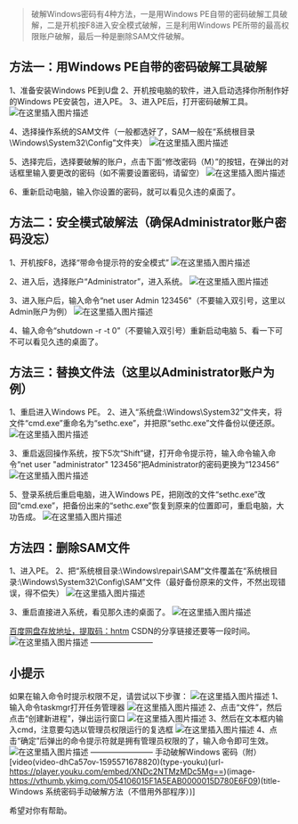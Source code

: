 > 破解Windows密码有4种方法，一是用Windows PE自带的密码破解工具破解，二是开机按F8进入安全模式破解，三是利用Windows
> PE所带的最高权限账户破解，最后一种是删除SAM文件破解。

## 方法一：用Windows PE自带的密码破解工具破解

1、准备安装Windows PE到U盘
2、开机按电脑的软件，进入启动选择你所制作好的Windows PE安装包，进入PE。
3、进入PE后，打开密码破解工具。
![在这里插入图片描述](https://img-blog.csdnimg.cn/20200723194738412.png?x-oss-process=image/watermark,type_ZmFuZ3poZW5naGVpdGk,shadow_10,text_aHR0cHM6Ly9ibG9nLmNzZG4ubmV0L3dlaXhpbl80NjQwMzQ4Mw==,size_16,color_FFFFFF,t_70)

4、选择操作系统的SAM文件（一般都选好了，SAM一般在“系统根目录\Windows\System32\Config”文件夹）
![在这里插入图片描述](https://img-blog.csdnimg.cn/20200723194803541.png?x-oss-process=image/watermark,type_ZmFuZ3poZW5naGVpdGk,shadow_10,text_aHR0cHM6Ly9ibG9nLmNzZG4ubmV0L3dlaXhpbl80NjQwMzQ4Mw==,size_16,color_FFFFFF,t_70)

5、选择完后，选择要破解的账户，点击下面“修改密码（M）”的按钮，在弹出的对话框里输入要更改的密码（如不需要设置密码，请留空）
![在这里插入图片描述](https://img-blog.csdnimg.cn/20200723194823852.png?x-oss-process=image/watermark,type_ZmFuZ3poZW5naGVpdGk,shadow_10,text_aHR0cHM6Ly9ibG9nLmNzZG4ubmV0L3dlaXhpbl80NjQwMzQ4Mw==,size_16,color_FFFFFF,t_70)


6、重新启动电脑，输入你设置的密码，就可以看见久违的桌面了。

## 方法二：安全模式破解法（确保Administrator账户密码没忘）

1、开机按F8，选择“带命令提示符的安全模式”
![在这里插入图片描述](https://img-blog.csdnimg.cn/20200723194841692.png?x-oss-process=image/watermark,type_ZmFuZ3poZW5naGVpdGk,shadow_10,text_aHR0cHM6Ly9ibG9nLmNzZG4ubmV0L3dlaXhpbl80NjQwMzQ4Mw==,size_16,color_FFFFFF,t_70)

2、进入后，选择账户“Administrator”，进入系统。
![在这里插入图片描述](https://img-blog.csdnimg.cn/20200723194859642.png?x-oss-process=image/watermark,type_ZmFuZ3poZW5naGVpdGk,shadow_10,text_aHR0cHM6Ly9ibG9nLmNzZG4ubmV0L3dlaXhpbl80NjQwMzQ4Mw==,size_16,color_FFFFFF,t_70)

3、进入账户后，输入命令“net user Admin 123456"（不要输入双引号，这里以Admin账户为例）
![在这里插入图片描述](https://img-blog.csdnimg.cn/20200723194916901.png?x-oss-process=image/watermark,type_ZmFuZ3poZW5naGVpdGk,shadow_10,text_aHR0cHM6Ly9ibG9nLmNzZG4ubmV0L3dlaXhpbl80NjQwMzQ4Mw==,size_16,color_FFFFFF,t_70)

4、输入命令“shutdown -r -t 0”（不要输入双引号）重新启动电脑
5、看一下可不可以看见久违的桌面了。

## 方法三：替换文件法（这里以Administrator账户为例）

1、重启进入Windows PE。
 2、进入“系统盘:\Windows\System32”文件夹，将文件“cmd.exe”重命名为“sethc.exe”，并把原“sethc.exe”文件备份以便还原。 
![在这里插入图片描述](https://img-blog.csdnimg.cn/20200723194940974.png?x-oss-process=image/watermark,type_ZmFuZ3poZW5naGVpdGk,shadow_10,text_aHR0cHM6Ly9ibG9nLmNzZG4ubmV0L3dlaXhpbl80NjQwMzQ4Mw==,size_16,color_FFFFFF,t_70)

3、重启返回操作系统，按下5次“Shift”键，打开命令提示符，输入命令输入命令“net user "administrator" 123456”把Administrator的密码更换为“123456”
![在这里插入图片描述](https://img-blog.csdnimg.cn/2020072319500444.png?x-oss-process=image/watermark,type_ZmFuZ3poZW5naGVpdGk,shadow_10,text_aHR0cHM6Ly9ibG9nLmNzZG4ubmV0L3dlaXhpbl80NjQwMzQ4Mw==,size_16,color_FFFFFF,t_70)

 5、登录系统后重启电脑，进入Windows PE，把刚改的文件“sethc.exe”改回“cmd.exe”，把备份出来的“sethc.exe”恢复到原来的位置即可，重启电脑，大功告成。
![在这里插入图片描述](https://img-blog.csdnimg.cn/20200723195021994.png?x-oss-process=image/watermark,type_ZmFuZ3poZW5naGVpdGk,shadow_10,text_aHR0cHM6Ly9ibG9nLmNzZG4ubmV0L3dlaXhpbl80NjQwMzQ4Mw==,size_16,color_FFFFFF,t_70)


## 方法四：删除SAM文件

1、进入PE。
2、把“系统根目录:\Windows\repair\SAM”文件覆盖在“系统根目录:\Windows\System32\Config\SAM”文件（最好备份原来的文件，不然出现错误，得不偿失）
![在这里插入图片描述](https://img-blog.csdnimg.cn/20200723195040704.png?x-oss-process=image/watermark,type_ZmFuZ3poZW5naGVpdGk,shadow_10,text_aHR0cHM6Ly9ibG9nLmNzZG4ubmV0L3dlaXhpbl80NjQwMzQ4Mw==,size_16,color_FFFFFF,t_70)

3、重启直接进入系统，看见那久违的桌面了。
![在这里插入图片描述](https://img-blog.csdnimg.cn/20200723195110226.png?x-oss-process=image/watermark,type_ZmFuZ3poZW5naGVpdGk,shadow_10,text_aHR0cHM6Ly9ibG9nLmNzZG4ubmV0L3dlaXhpbl80NjQwMzQ4Mw==,size_16,color_FFFFFF,t_70)

[百度网盘存放地址，提取码：hntm](https://pan.baidu.com/s/1p-ug0rYJerfZPvS78HoS8g)
CSDN的分享链接还要等一段时间。
![在这里插入图片描述](https://img-blog.csdnimg.cn/20200723195610393.png)
————————

## 小提示

如果在输入命令时提示权限不足，请尝试以下步骤：
![在这里插入图片描述](https://img-blog.csdnimg.cn/20200724101641174.png?x-oss-process=image/watermark,type_ZmFuZ3poZW5naGVpdGk,shadow_10,text_aHR0cHM6Ly9ibG9nLmNzZG4ubmV0L3dlaXhpbl80NjQwMzQ4Mw==,size_16,color_FFFFFF,t_70)
1、输入命令taskmgr打开任务管理器
![在这里插入图片描述](https://img-blog.csdnimg.cn/202007241017348.png?x-oss-process=image/watermark,type_ZmFuZ3poZW5naGVpdGk,shadow_10,text_aHR0cHM6Ly9ibG9nLmNzZG4ubmV0L3dlaXhpbl80NjQwMzQ4Mw==,size_16,color_FFFFFF,t_70)
2、点击“文件”，然后点击“创建新进程”，弹出运行窗口
![在这里插入图片描述](https://img-blog.csdnimg.cn/20200724101850481.png?x-oss-process=image/watermark,type_ZmFuZ3poZW5naGVpdGk,shadow_10,text_aHR0cHM6Ly9ibG9nLmNzZG4ubmV0L3dlaXhpbl80NjQwMzQ4Mw==,size_16,color_FFFFFF,t_70)
3、然后在文本框内输入cmd，注意要勾选以管理员权限运行的复选框
![在这里插入图片描述](https://img-blog.csdnimg.cn/20200724102000726.png?x-oss-process=image/watermark,type_ZmFuZ3poZW5naGVpdGk,shadow_10,text_aHR0cHM6Ly9ibG9nLmNzZG4ubmV0L3dlaXhpbl80NjQwMzQ4Mw==,size_16,color_FFFFFF,t_70)
4、点击“确定”后弹出的命令提示符就是拥有管理员权限的了，输入命令即可生效。
![在这里插入图片描述](https://img-blog.csdnimg.cn/20200724102124106.png?x-oss-process=image/watermark,type_ZmFuZ3poZW5naGVpdGk,shadow_10,text_aHR0cHM6Ly9ibG9nLmNzZG4ubmV0L3dlaXhpbl80NjQwMzQ4Mw==,size_16,color_FFFFFF,t_70)
————————
手动破解Windows 密码（附）
[video(video-dhCa57ov-1595571678820)(type-youku)(url-https://player.youku.com/embed/XNDc2NTMzMDc5Mg==)(image-https://vthumb.ykimg.com/054106015F1A5EAB0000015D780E6F09)(title-Windows 系统密码手动破解方法（不借用外部程序）)]

希望对你有帮助。

